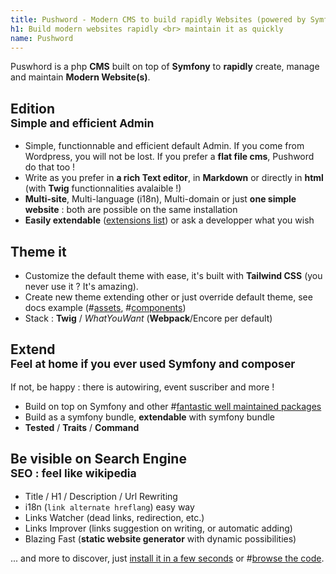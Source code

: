 ```yaml
---
title: Pushword - Modern CMS to build rapidly Websites (powered by Symfony)
h1: Build modern websites rapidly <br> maintain it as quickly
name: Pushword
---
```


Puswhord is a php **CMS** built on top of **Symfony** to **rapidly** create, manage and maintain **Modern Website(s)**.

## **Edition** <br><small>Simple and efficient Admin </small>

- Simple, functionnable and efficient default Admin. If you come from Wordpress, you will not be lost.
  If you prefer a **flat file cms**, Pushword do that too !
- Write as you prefer in **a rich Text editor**, in **Markdown** or directly in **html** (with **Twig** functionnalities avalaible !)
- **Multi-site**, Multi-language (i18n), Multi-domain or just **one simple website** : both are possible on the same installation
- **Easily extendable** ([extensions list](/extensions)) or ask a developper what you wish

## **Theme it**

- Customize the default theme with ease, it's built with **Tailwind CSS** (you never use it ? It's amazing).
- Create new theme extending other or just override default theme, see docs example (#[assets](https://github.com/Pushword/Pushword/tree/main/packages/docs), #[components](https://github.com/Pushword/Pushword/tree/main/packages/skeleton/templates/pushword.piedweb.com))
- Stack : **Twig** / _WhatYouWant_ (**Webpack**/Encore per default)

## **Extend** <br><small>Feel **at home** if you ever used Symfony and composer</small>

If not, be happy : there is autowiring, event suscriber and more !

- Build on top on Symfony and other #[fantastic well maintained packages](https://raw.githubusercontent.com/Pushword/Pushword/main/composer.json)
- Build as a symfony bundle, **extendable** with symfony bundle
- **Tested** / **Traits** / **Command**

## Be visible on Search Engine<br> <small>**SEO** : feel like **wikipedia**</small>

- Title / H1 / Description / Url Rewriting
- i18n (`link alternate hreflang`) easy way
- Links Watcher (dead links, redirection, etc.)
- Links Improver (links suggestion on writing, or automatic adding)
- Blazing Fast (**static website generator** with dynamic possibilities)

... and more to discover, just [install it in a few seconds](/installation) or #[browse the code](https://github.com/Pushword/Pushword).
